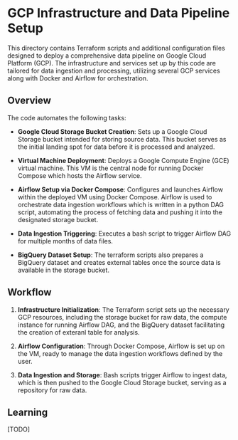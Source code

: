# GCP Infrastructure and Data Pipeline Setup

This directory contains Terraform scripts and additional configuration files designed to deploy a comprehensive data pipeline on Google Cloud Platform (GCP). The infrastructure and services set up by this code are tailored for data ingestion and processing, utilizing several GCP services along with Docker and Airflow for orchestration.

## Overview

The code automates the following tasks:

- **Google Cloud Storage Bucket Creation**: Sets up a Google Cloud Storage bucket intended for storing source data. This bucket serves as the initial landing spot for data before it is processed and analyzed.

- **Virtual Machine Deployment**: Deploys a Google Compute Engine (GCE) virtual machine. This VM is the central node for running Docker Compose which hosts the Airflow service.

- **Airflow Setup via Docker Compose**: Configures and launches Airflow within the deployed VM using Docker Compose. Airflow is used to orchestrate data ingestion workflows which is written in a python DAG script, automating the process of fetching data and pushing it into the designated storage bucket.

- **Data Ingestion Triggering**: Executes a bash script to trigger Airflow DAG for multiple months of data files.

- **BigQuery Dataset Setup**: The terraform scripts also prepares a BigQuery dataset and creates external tables once the source data is available in the storage bucket. 

## Workflow

1. **Infrastructure Initialization**: The Terraform script sets up the necessary GCP resources, including the storage bucket for raw data, the compute instance for running Airflow DAG, and the BigQuery dataset facilitating the creation of exteranl table for analysis.

2. **Airflow Configuration**: Through Docker Compose, Airflow is set up on the VM, ready to manage the data ingestion workflows defined by the user.

3. **Data Ingestion and Storage**: Bash scripts trigger Airflow to ingest data, which is then pushed to the Google Cloud Storage bucket, serving as a repository for raw data.

## Learning
[TODO]


